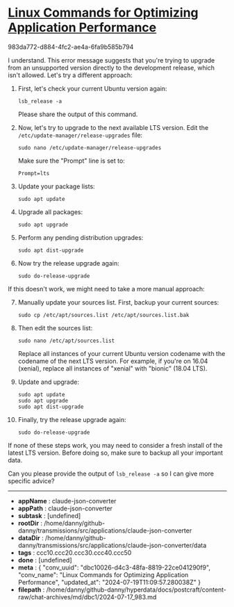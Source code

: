 # [Linux Commands for Optimizing Application Performance](https://claude.ai/chat/dbc10026-d4c3-48fa-8819-22ce041290f9)

983da772-d884-4fc2-ae4a-6fa9b585b794

 I understand. This error message suggests that you're trying to upgrade from an unsupported version directly to the development release, which isn't allowed. Let's try a different approach:

1. First, let's check your current Ubuntu version again:
   ```
   lsb_release -a
   ```
   Please share the output of this command.

2. Now, let's try to upgrade to the next available LTS version. Edit the `/etc/update-manager/release-upgrades` file:
   ```
   sudo nano /etc/update-manager/release-upgrades
   ```
   Make sure the "Prompt" line is set to:
   ```
   Prompt=lts
   ```

3. Update your package lists:
   ```
   sudo apt update
   ```

4. Upgrade all packages:
   ```
   sudo apt upgrade
   ```

5. Perform any pending distribution upgrades:
   ```
   sudo apt dist-upgrade
   ```

6. Now try the release upgrade again:
   ```
   sudo do-release-upgrade
   ```

If this doesn't work, we might need to take a more manual approach:

7. Manually update your sources list. First, backup your current sources:
   ```
   sudo cp /etc/apt/sources.list /etc/apt/sources.list.bak
   ```

8. Then edit the sources list:
   ```
   sudo nano /etc/apt/sources.list
   ```
   Replace all instances of your current Ubuntu version codename with the codename of the next LTS version. For example, if you're on 16.04 (xenial), replace all instances of "xenial" with "bionic" (18.04 LTS).

9. Update and upgrade:
   ```
   sudo apt update
   sudo apt upgrade
   sudo apt dist-upgrade
   ```

10. Finally, try the release upgrade again:
    ```
    sudo do-release-upgrade
    ```

If none of these steps work, you may need to consider a fresh install of the latest LTS version. Before doing so, make sure to backup all your important data.

Can you please provide the output of `lsb_release -a` so I can give more specific advice?

---

* **appName** : claude-json-converter
* **appPath** : claude-json-converter
* **subtask** : [undefined]
* **rootDir** : /home/danny/github-danny/transmissions/src/applications/claude-json-converter
* **dataDir** : /home/danny/github-danny/transmissions/src/applications/claude-json-converter/data
* **tags** : ccc10.ccc20.ccc30.ccc40.ccc50
* **done** : [undefined]
* **meta** : {
  "conv_uuid": "dbc10026-d4c3-48fa-8819-22ce041290f9",
  "conv_name": "Linux Commands for Optimizing Application Performance",
  "updated_at": "2024-07-19T11:09:57.280038Z"
}
* **filepath** : /home/danny/github-danny/hyperdata/docs/postcraft/content-raw/chat-archives/md/dbc1/2024-07-17_983.md